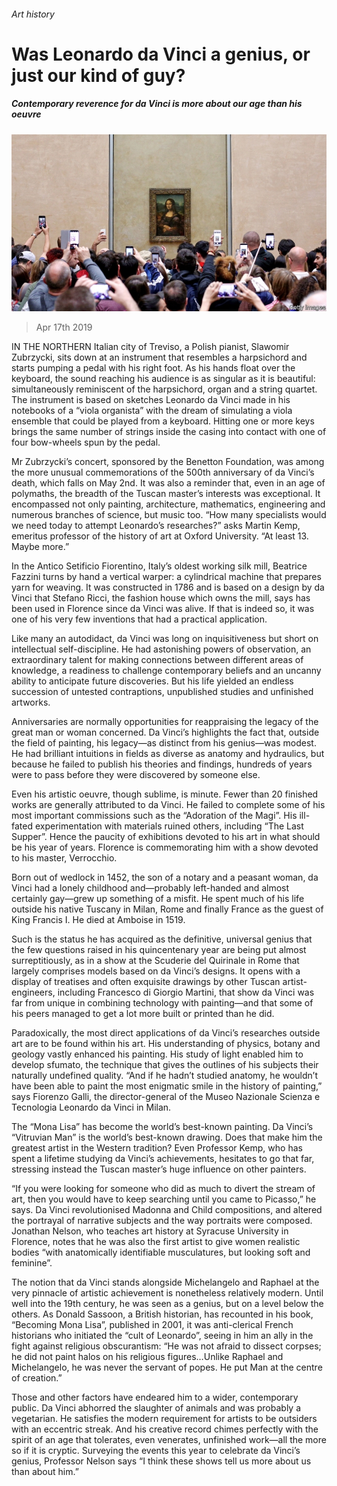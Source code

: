 ###### Art history

# Was Leonardo da Vinci a genius, or just our kind of guy? 

##### Contemporary reverence for da Vinci is more about our age than his oeuvre 

![image](images/20190420_BKP005_0.jpg) 

> Apr 17th 2019 

IN THE NORTHERN Italian city of Treviso, a Polish pianist, Slawomir Zubrzycki, sits down at an instrument that resembles a harpsichord and starts pumping a pedal with his right foot. As his hands float over the keyboard, the sound reaching his audience is as singular as it is beautiful: simultaneously reminiscent of the harpsichord, organ and a string quartet. The instrument is based on sketches Leonardo da Vinci made in his notebooks of a “viola organista” with the dream of simulating a viola ensemble that could be played from a keyboard. Hitting one or more keys brings the same number of strings inside the casing into contact with one of four bow-wheels spun by the pedal. 

Mr Zubrzycki’s concert, sponsored by the Benetton Foundation, was among the more unusual commemorations of the 500th anniversary of da Vinci’s death, which falls on May 2nd. It was also a reminder that, even in an age of polymaths, the breadth of the Tuscan master’s interests was exceptional. It encompassed not only painting, architecture, mathematics, engineering and numerous branches of science, but music too. “How many specialists would we need today to attempt Leonardo’s researches?” asks Martin Kemp, emeritus professor of the history of art at Oxford University. “At least 13. Maybe more.” 

In the Antico Setificio Fiorentino, Italy’s oldest working silk mill, Beatrice Fazzini turns by hand a vertical warper: a cylindrical machine that prepares yarn for weaving. It was constructed in 1786 and is based on a design by da Vinci that Stefano Ricci, the fashion house which owns the mill, says has been used in Florence since da Vinci was alive. If that is indeed so, it was one of his very few inventions that had a practical application. 

Like many an autodidact, da Vinci was long on inquisitiveness but short on intellectual self-discipline. He had astonishing powers of observation, an extraordinary talent for making connections between different areas of knowledge, a readiness to challenge contemporary beliefs and an uncanny ability to anticipate future discoveries. But his life yielded an endless succession of untested contraptions, unpublished studies and unfinished artworks. 

Anniversaries are normally opportunities for reappraising the legacy of the great man or woman concerned. Da Vinci’s highlights the fact that, outside the field of painting, his legacy—as distinct from his genius—was modest. He had brilliant intuitions in fields as diverse as anatomy and hydraulics, but because he failed to publish his theories and findings, hundreds of years were to pass before they were discovered by someone else. 

Even his artistic oeuvre, though sublime, is minute. Fewer than 20 finished works are generally attributed to da Vinci. He failed to complete some of his most important commissions such as the “Adoration of the Magi”. His ill-fated experimentation with materials ruined others, including “The Last Supper”. Hence the paucity of exhibitions devoted to his art in what should be his year of years. Florence is commemorating him with a show devoted to his master, Verrocchio. 

Born out of wedlock in 1452, the son of a notary and a peasant woman, da Vinci had a lonely childhood and—probably left-handed and almost certainly gay—grew up something of a misfit. He spent much of his life outside his native Tuscany in Milan, Rome and finally France as the guest of King Francis I. He died at Amboise in 1519. 

Such is the status he has acquired as the definitive, universal genius that the few questions raised in his quincentenary year are being put almost surreptitiously, as in a show at the Scuderie del Quirinale in Rome that largely comprises models based on da Vinci’s designs. It opens with a display of treatises and often exquisite drawings by other Tuscan artist-engineers, including Francesco di Giorgio Martini, that show da Vinci was far from unique in combining technology with painting—and that some of his peers managed to get a lot more built or printed than he did. 

Paradoxically, the most direct applications of da Vinci’s researches outside art are to be found within his art. His understanding of physics, botany and geology vastly enhanced his painting. His study of light enabled him to develop sfumato, the technique that gives the outlines of his subjects their naturally undefined quality. “And if he hadn’t studied anatomy, he wouldn’t have been able to paint the most enigmatic smile in the history of painting,” says Fiorenzo Galli, the director-general of the Museo Nazionale Scienza e Tecnologia Leonardo da Vinci in Milan. 

The “Mona Lisa” has become the world’s best-known painting. Da Vinci’s “Vitruvian Man” is the world’s best-known drawing. Does that make him the greatest artist in the Western tradition? Even Professor Kemp, who has spent a lifetime studying da Vinci’s achievements, hesitates to go that far, stressing instead the Tuscan master’s huge influence on other painters. 

“If you were looking for someone who did as much to divert the stream of art, then you would have to keep searching until you came to Picasso,” he says. Da Vinci revolutionised Madonna and Child compositions, and altered the portrayal of narrative subjects and the way portraits were composed. Jonathan Nelson, who teaches art history at Syracuse University in Florence, notes that he was also the first artist to give women realistic bodies “with anatomically identifiable musculatures, but looking soft and feminine”. 

The notion that da Vinci stands alongside Michelangelo and Raphael at the very pinnacle of artistic achievement is nonetheless relatively modern. Until well into the 19th century, he was seen as a genius, but on a level below the others. As Donald Sassoon, a British historian, has recounted in his book, “Becoming Mona Lisa”, published in 2001, it was anti-clerical French historians who initiated the “cult of Leonardo”, seeing in him an ally in the fight against religious obscurantism: “He was not afraid to dissect corpses; he did not paint halos on his religious figures…Unlike Raphael and Michelangelo, he was never the servant of popes. He put Man at the centre of creation.” 

Those and other factors have endeared him to a wider, contemporary public. Da Vinci abhorred the slaughter of animals and was probably a vegetarian. He satisfies the modern requirement for artists to be outsiders with an eccentric streak. And his creative record chimes perfectly with the spirit of an age that tolerates, even venerates, unfinished work—all the more so if it is cryptic. Surveying the events this year to celebrate da Vinci’s genius, Professor Nelson says “I think these shows tell us more about us than about him.” 

